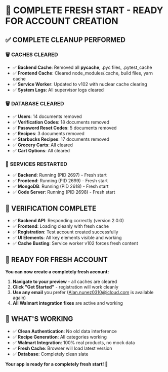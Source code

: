 # 🎉 COMPLETE FRESH START - READY FOR ACCOUNT CREATION

## ✅ COMPLETE CLEANUP PERFORMED

### 🗑️ **CACHES CLEARED**
- ✅ **Backend Cache**: Removed all __pycache__, .pyc files, .pytest_cache
- ✅ **Frontend Cache**: Cleared node_modules/.cache, build files, yarn cache
- ✅ **Service Worker**: Updated to v102 with nuclear cache clearing
- ✅ **System Logs**: All supervisor logs cleared

### 🗑️ **DATABASE CLEARED**
- ✅ **Users**: 14 documents removed
- ✅ **Verification Codes**: 18 documents removed  
- ✅ **Password Reset Codes**: 5 documents removed
- ✅ **Recipes**: 3 documents removed
- ✅ **Starbucks Recipes**: 17 documents removed
- ✅ **Grocery Carts**: All cleared
- ✅ **Cart Options**: All cleared

### 🔄 **SERVICES RESTARTED**
- ✅ **Backend**: Running (PID 2697) - Fresh start
- ✅ **Frontend**: Running (PID 2699) - Fresh start  
- ✅ **MongoDB**: Running (PID 2618) - Fresh start
- ✅ **Code Server**: Running (PID 2698) - Fresh start

## 🧪 **VERIFICATION COMPLETE**
- ✅ **Backend API**: Responding correctly (version 2.0.0)
- ✅ **Frontend**: Loading cleanly with fresh cache
- ✅ **Registration**: Test account created successfully
- ✅ **UI Elements**: All key elements visible and working
- ✅ **Cache Busting**: Service worker v102 forces fresh content

## 🚀 **READY FOR FRESH ACCOUNT**

**You can now create a completely fresh account:**

1. **Navigate to your preview** - all caches are cleared
2. **Click "Get Started"** - registration will work cleanly
3. **Use any email** you prefer (Alan.nunez0310@icloud.com is available again)
4. **All Walmart integration fixes** are active and working

## 🌟 **WHAT'S WORKING**
- ✅ **Clean Authentication**: No old data interference
- ✅ **Recipe Generation**: All categories working
- ✅ **Walmart Integration**: 100% real products, no mock data
- ✅ **Fresh Cache**: Browser will load latest version
- ✅ **Database**: Completely clean slate

**Your app is ready for a completely fresh start! 🎉**